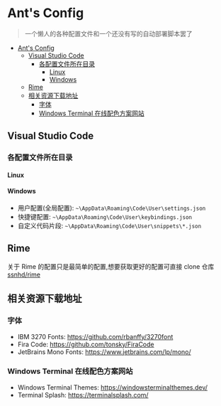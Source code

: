 # Ant's Config

> 一个懒人的各种配置文件和一个还没有写的自动部署脚本罢了

- [Ant's Config](#ants-config)
  - [Visual Studio Code](#visual-studio-code)
    - [各配置文件所在目录](#各配置文件所在目录)
      - [Linux](#linux)
      - [Windows](#windows)
  - [Rime](#rime)
  - [相关资源下载地址](#相关资源下载地址)
    - [字体](#字体)
    - [Windows Terminal 在线配色方案网站](#windows-terminal-在线配色方案网站)

## Visual Studio Code

### 各配置文件所在目录

#### Linux

#### Windows

- 用户配置(全局配置): `~\AppData\Roaming\Code\User\settings.json`
- 快捷键配置: `~\AppData\Roaming\Code\User\keybindings.json`
- 自定义代码片段: `~\AppData\Roaming\Code\User\snippets\*.json`

## Rime

关于 Rime 的配置只是最简单的配置,想要获取更好的配置可直接 clone 仓库 [ssnhd/rime](https://github.com/ssnhd/rime)

## 相关资源下载地址

### 字体

- IBM 3270 Fonts: <https://github.com/rbanffy/3270font>
- Fira Code: <https://github.com/tonsky/FiraCode>
- JetBrains Mono Fonts: <https://www.jetbrains.com/lp/mono/>

### Windows Terminal 在线配色方案网站

- Windows Terminal Themes: <https://windowsterminalthemes.dev/>
- Terminal Splash: <https://terminalsplash.com/>
